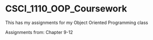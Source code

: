 # CSCI_1110_OOP_Coursework

This has my assignments for my Object Oriented Programming class

Assignments from: Chapter 9-12
